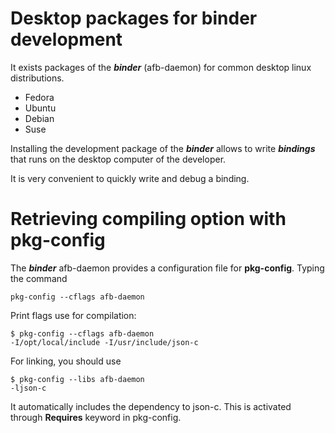 
Desktop packages for binder development
========================================

It exists packages of the ***binder*** (afb-daemon)
for common desktop linux distributions.

 - Fedora
 - Ubuntu
 - Debian
 - Suse

Installing the development package of the ***binder***
allows to write ***bindings*** that runs on the desktop
computer of the developer.

It is very convenient to quickly write and debug a binding.

Retrieving compiling option with pkg-config
==========================================

The ***binder*** afb-daemon provides a configuration
file for **pkg-config**.
Typing the command

	pkg-config --cflags afb-daemon

Print flags use for compilation:

	$ pkg-config --cflags afb-daemon
	-I/opt/local/include -I/usr/include/json-c

For linking, you should use

	$ pkg-config --libs afb-daemon
	-ljson-c

It automatically includes the dependency to json-c.
This is activated through **Requires** keyword in pkg-config.

